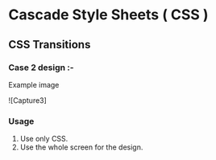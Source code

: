 # Cascade Style Sheets ( CSS )
## CSS Transitions
### Case 2 design :-
Example image 

<!-- USAGE EXAMPLES -->

![Capture3]
### Usage
01. Use only CSS.
02. Use the whole screen for the design.